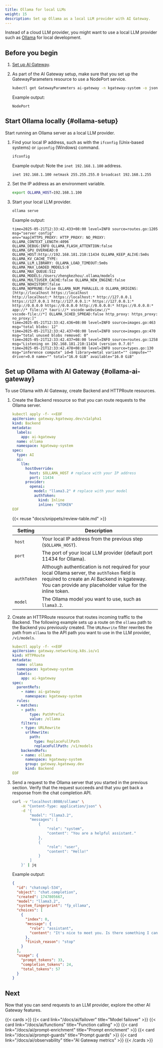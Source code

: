 ```yaml
---
title: Ollama for local LLMs
weight: 15
description: Set up Ollama as a local LLM provider with AI Gateway.
---
```


Instead of a cloud LLM provider, you might want to use a local LLM provider such as [Ollama](https://ollama.com/) for local development. 

## Before you begin

1. [Set up AI Gateway](/docs/ai/setup/).

2. As part of the AI Gateway setup, make sure that you set up the GatewayParameters resource to use a NodePort service.
   
   ```sh
   kubectl get GatewayParameters ai-gateway -n kgateway-system -o jsonpath='{.items[*].spec.kube.service.type}'
   ```

   Example output:

   ```
   NodePort
   ```

## Start Ollama locally {#ollama-setup}

Start running an Ollama server as a local LLM provider.

1. Find your local IP address, such as with the `ifconfig` (Unix-based systems) or `ipconfig` (Windows) command.

   ```sh
   ifconfig
   ```

   Example output: Note the `inet 192.168.1.100` address.

   ```
   inet 192.168.1.100 netmask 255.255.255.0 broadcast 192.168.1.255
   ```

2. Set the IP address as an environment variable.

   ```sh
   export OLLAMA_HOST=192.168.1.100
   ```

3. Start your local LLM provider.

   ```sh
   ollama serve
   ```

   Example output:

   ```text
   time=2025-05-21T12:33:42.433+08:00 level=INFO source=routes.go:1205 msg="server config"
   env="map[HTTPS_PROXY: HTTP_PROXY: NO_PROXY: OLLAMA_CONTEXT_LENGTH:4096
   OLLAMA_DEBUG:INFO OLLAMA_FLASH_ATTENTION:false OLLAMA_GPU_OVERHEAD:0
   OLLAMA_HOST:http://192.168.181.210:11434 OLLAMA_KEEP_ALIVE:5m0s OLLAMA_KV_CACHE_TYPE:
   OLLAMA_LLM_LIBRARY: OLLAMA_LOAD_TIMEOUT:5m0s OLLAMA_MAX_LOADED_MODELS:0
   OLLAMA_MAX_QUEUE:512 OLLAMA_MODELS:/Users/zhengkezhou/.ollama/models
   OLLAMA_MULTIUSER_CACHE:false OLLAMA_NEW_ENGINE:false OLLAMA_NOHISTORY:false
   OLLAMA_NOPRUNE:false OLLAMA_NUM_PARALLEL:0 OLLAMA_ORIGINS:[http://localhost https://localhost
   http://localhost:* https://localhost:* http://127.0.0.1 https://127.0.0.1 http://127.0.0.1:* https://127.0.0.1:*
   http://0.0.0.0 https://0.0.0.0 http://0.0.0.0:* https://0.0.0.0:* app://* file://* tauri://* vscode-webview://*
   vscode-file://*] OLLAMA_SCHED_SPREAD:false http_proxy: https_proxy: no_proxy:]"
   time=2025-05-21T12:33:42.436+08:00 level=INFO source=images.go:463 msg="total blobs: 12"
   time=2025-05-21T12:33:42.437+08:00 level=INFO source=images.go:470 msg="total unused blobs removed: 0"
   time=2025-05-21T12:33:42.437+08:00 level=INFO source=routes.go:1258 msg="Listening on 192.168.181.210:11434 (version 0.7.0)"
   time=2025-05-21T12:33:42.478+08:00 level=INFO source=types.go:130 msg="inference compute" id=0 library=metal variant="" compute="" driver=0.0 name="" total="16.0 GiB" available="16.0 GiB"
   ```

## Set up Ollama with AI Gateway {#ollama-ai-gateway}

To use Ollama with AI Gateway, create Backend and HTTPRoute resources.

1. Create the Backend resource so that you can route requests to the Ollama server.

   ```yaml
   kubectl apply -f- <<EOF
   apiVersion: gateway.kgateway.dev/v1alpha1
   kind: Backend
   metadata:
     labels:
       app: ai-kgateway
     name: ollama
     namespace: kgateway-system
   spec:
     type: AI
     ai:
       llm:
         hostOverride:
           host: $OLLAMA_HOST # replace with your IP address
           port: 11434
         provider:
           openai:
             model: "llama3.2" # replace with your model
             authToken:
               kind: Inline
               inline: "$TOKEN"
   EOF
   ```
   
   {{< reuse "docs/snippets/review-table.md" >}}

   | Setting | Description |
   |---------|-------------|
   | `host` | Your local IP address from the previous step (`$OLLAMA_HOST`). |
   | `port` | The port of your local LLM provider (default port 11434 for Ollama). |
   | `authToken` | Although authentication is not required for your local Ollama server, the `authToken` field is required to create an AI Backend in kgateway. You can provide any placeholder value for the inline token. |
   | `model` | The Ollama model you want to use, such as `llama3.2`. |

2. Create an HTTPRoute resource that routes incoming traffic to the Backend. The following example sets up a route on the `ollama` path to the Backend you previously created. The `URLRewrite` filter rewrites the path from `ollama` to the API path you want to use in the LLM provider, `/v1/models`.

    ```yaml
    kubectl apply -f- <<EOF
    apiVersion: gateway.networking.k8s.io/v1
    kind: HTTPRoute
    metadata:
      name: ollama
      namespace: kgateway-system
      labels:
        app: ai-kgateway
    spec:
      parentRefs:
        - name: ai-gateway
          namespace: kgateway-system
      rules:
      - matches:
        - path:
            type: PathPrefix
            value: /ollama
        filters:
        - type: URLRewrite
          urlRewrite:
            path:
              type: ReplaceFullPath
              replaceFullPath: /v1/models
        backendRefs:
        - name: ollama
          namespace: kgateway-system
          group: gateway.kgateway.dev
          kind: Backend
    EOF
    ```

3. Send a request to the Ollama server that you started in the previous section. Verify that the request succeeds and that you get back a response from the chat completion API.

    ```bash
    curl -v "localhost:8080/ollama" \
        -H "Content-Type: application/json" \
        -d '{
            "model": "llama3.2",
            "messages": [
                {
                    "role": "system",
                    "content": "You are a helpful assistant."
                },
                {
                    "role": "user",
                    "content": "Hello!"
                }
            ]
        }' | jq
    ```

    Example output:

    ```json
    {
      "id": "chatcmpl-534",
      "object": "chat.completion",
      "created": 1747805667,
      "model": "llama3.2",
      "system_fingerprint": "fp_ollama",
      "choices": [
        {
          "index": 0,
          "message": {
            "role": "assistant",
            "content": "It's nice to meet you. Is there something I can help you with, or would you like to chat?"
          },
          "finish_reason": "stop"
        }
      ],
      "usage": {
        "prompt_tokens": 33,
        "completion_tokens": 24,
        "total_tokens": 57
      }
    }
    ```

## Next

Now that you can send requests to an LLM provider, explore the other AI Gateway features.

{{< cards >}}
  {{< card link="/docs/ai/failover" title="Model failover" >}}
  {{< card link="/docs/ai/functions" title="Function calling" >}}
  {{< card link="/docs/ai/prompt-enrichment" title="Prompt enrichment" >}}
  {{< card link="/docs/ai/prompt-guards" title="Prompt guards" >}}
  {{< card link="/docs/ai/observability" title="AI Gateway metrics" >}}
{{< /cards >}}